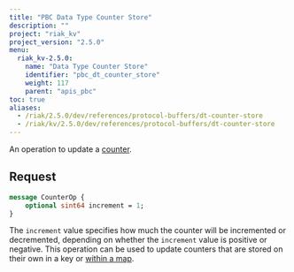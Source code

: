 ```yaml
---
title: "PBC Data Type Counter Store"
description: ""
project: "riak_kv"
project_version: "2.5.0"
menu:
  riak_kv-2.5.0:
    name: "Data Type Counter Store"
    identifier: "pbc_dt_counter_store"
    weight: 117
    parent: "apis_pbc"
toc: true
aliases:
  - /riak/2.5.0/dev/references/protocol-buffers/dt-counter-store
  - /riak/kv/2.5.0/dev/references/protocol-buffers/dt-counter-store
---
```


An operation to update a [counter](/riak/kv/2.5.0/developing/data-types).

## Request

```protobuf
message CounterOp {
    optional sint64 increment = 1;
}
```

The `increment` value specifies how much the counter will be incremented
or decremented, depending on whether the `increment` value is positive
or negative. This operation can be used to update counters that are
stored on their own in a key or [within a map](/riak/kv/2.5.0/developing/api/protocol-buffers/dt-map-store).
